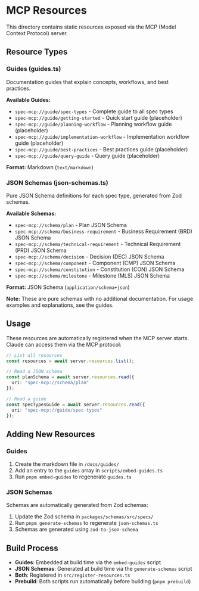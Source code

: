 # MCP Resources

This directory contains static resources exposed via the MCP (Model Context Protocol) server.

## Resource Types

### Guides (guides.ts)
Documentation guides that explain concepts, workflows, and best practices.

**Available Guides:**
- `spec-mcp://guide/spec-types` - Complete guide to all spec types
- `spec-mcp://guide/getting-started` - Quick start guide (placeholder)
- `spec-mcp://guide/planning-workflow` - Planning workflow guide (placeholder)
- `spec-mcp://guide/implementation-workflow` - Implementation workflow guide (placeholder)
- `spec-mcp://guide/best-practices` - Best practices guide (placeholder)
- `spec-mcp://guide/query-guide` - Query guide (placeholder)

**Format:** Markdown (`text/markdown`)

### JSON Schemas (json-schemas.ts)
Pure JSON Schema definitions for each spec type, generated from Zod schemas.

**Available Schemas:**
- `spec-mcp://schema/plan` - Plan JSON Schema
- `spec-mcp://schema/business-requirement` - Business Requirement (BRD) JSON Schema
- `spec-mcp://schema/technical-requirement` - Technical Requirement (PRD) JSON Schema
- `spec-mcp://schema/decision` - Decision (DEC) JSON Schema
- `spec-mcp://schema/component` - Component (CMP) JSON Schema
- `spec-mcp://schema/constitution` - Constitution (CON) JSON Schema
- `spec-mcp://schema/milestone` - Milestone (MLS) JSON Schema

**Format:** JSON Schema (`application/schema+json`)

**Note:** These are pure schemas with no additional documentation. For usage examples and explanations, see the guides.

## Usage

These resources are automatically registered when the MCP server starts. Claude can access them via the MCP protocol:

```typescript
// List all resources
const resources = await server.resources.list();

// Read a JSON schema
const planSchema = await server.resources.read({
  uri: "spec-mcp://schema/plan"
});

// Read a guide
const specTypesGuide = await server.resources.read({
  uri: "spec-mcp://guide/spec-types"
});
```

## Adding New Resources

### Guides
1. Create the markdown file in `/docs/guides/`
2. Add an entry to the `guides` array in `scripts/embed-guides.ts`
3. Run `pnpm embed-guides` to regenerate `guides.ts`

### JSON Schemas
Schemas are automatically generated from Zod schemas:
1. Update the Zod schema in `packages/schemas/src/specs/`
2. Run `pnpm generate-schemas` to regenerate `json-schemas.ts`
3. Schemas are generated using `zod-to-json-schema`

## Build Process

- **Guides**: Embedded at build time via the `embed-guides` script
- **JSON Schemas**: Generated at build time via the `generate-schemas` script
- **Both**: Registered in `src/register-resources.ts`
- **Prebuild**: Both scripts run automatically before building (`pnpm prebuild`)
